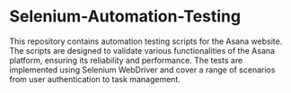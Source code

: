 # Selenium-Automation-Testing
This repository contains automation testing scripts for the Asana website. The scripts are designed to validate various functionalities of the Asana platform, ensuring its reliability and performance. The tests are implemented using Selenium WebDriver and cover a range of scenarios from user authentication to task management.
